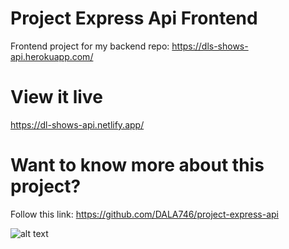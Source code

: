 # Project Express Api Frontend

Frontend project for my backend repo: https://dls-shows-api.herokuapp.com/

# View it live

https://dl-shows-api.netlify.app/

# Want to know more about this project?

Follow this link: https://github.com/DALA746/project-express-api

![alt text](https://dl-shows-api.netlify.app/src/img/design.png)
